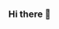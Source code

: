 ### Hi there 👋

<!--
**fredrikaarn/fredrikaarn** is a ✨ _special_ ✨ repository because its `README.md` (this file) appears on your GitHub profile.

Here are some ideas to get you started:

- 🔭 I’m currently working on ...
- 🌱 I’m currently learning ...
- 👯 I’m looking to collaborate on ...
- 🤔 I’m looking for help with ...
- 💬 Ask me about ...
- 📫 How to reach me: ...
- 😄 Pronouns: ...
- ⚡ Fun fact: ...
-->
[lms_126]: https://github.com/linero-tech/kotlin-hw-fredrikaarn/actions/workflows/wf-lms126.yml/badge.svg
[lms_127]: https://github.com/linero-tech/kotlin-hw-fredrikaarn/actions/workflows/wf-lms127.yml/badge.svg
[lms_129]: https://github.com/linero-tech/kotlin-hw-fredrikaarn/actions/workflows/wf-lms129.yml/badge.svg
[lms_130]: https://github.com/linero-tech/kotlin-hw-fredrikaarn/actions/workflows/wf-lms130.yml/badge.svg
[lms_131]: https://github.com/linero-tech/kotlin-hw-fredrikaarn/actions/workflows/wf-lms131.yml/badge.svg
[lms_132]: https://github.com/linero-tech/kotlin-hw-fredrikaarn/actions/workflows/wf-lms132.yml/badge.svg
[lms_133]: https://github.com/linero-tech/kotlin-hw-fredrikaarn/actions/workflows/wf-lms133.yml/badge.svg
[lms_135]: https://github.com/linero-tech/kotlin-hw-fredrikaarn/actions/workflows/wf-lms135.yml/badge.svg
